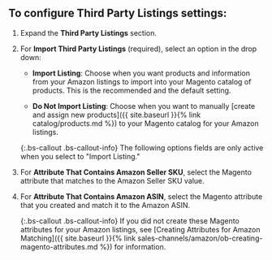 
## To configure Third Party Listings settings:

1. Expand the **Third Party Listings** section.

1. For **Import Third Party Listings** (required), select an option in the drop down:

    - **Import Listing**: Choose when you want products and information from your Amazon listings to import into your Magento catalog of products. This is the recommended and the default setting.

    - **Do Not Import Listing**: Choose when you want to manually [create and assign new products]({{ site.baseurl }}{% link catalog/products.md %}) to your Magento catalog for your Amazon listings.

    {:.bs-callout .bs-callout-info}
    The following options fields are only active when you select to "Import Listing."

1. For **Attribute That Contains Amazon Seller SKU**, select the Magento attribute that matches to the Amazon Seller SKU value.

1. For **Attribute That Contains Amazon ASIN**, select the Magento attribute that you created and match it to the Amazon ASIN.

    {:.bs-callout .bs-callout-info}
    If you did not create these Magento attributes for your Amazon listings, see [Creating Attributes for Amazon Matching]({{ site.baseurl }}{% link sales-channels/amazon/ob-creating-magento-attributes.md %}) for information.